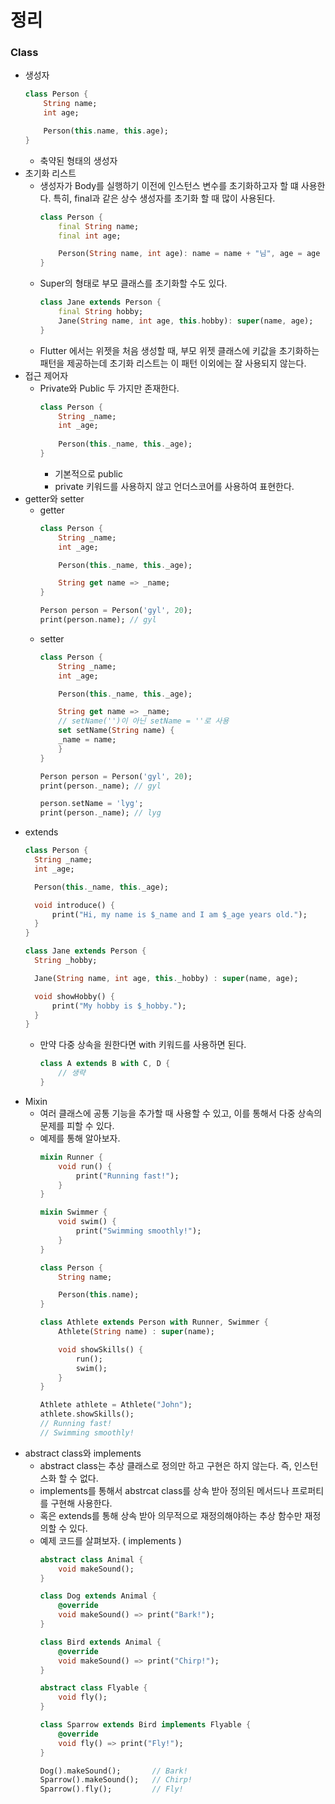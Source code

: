 # 정리
### Class
* 생성자
    ```dart
    class Person {
        String name;
        int age;

        Person(this.name, this.age);
    }
    ```
    * 축약된 형태의 생성자
* 초기화 리스트
  * 생성자가 Body를 실행하기 이전에 인스턴스 변수를 초기화하고자 할 떄 사용한다. 특히, final과 같은 상수 생성자를 초기화 할 때 많이 사용된다.
    ```dart
    class Person {
        final String name;
        final int age;

        Person(String name, int age): name = name + "님", age = age - 1;
    }
    ```
  * Super의 형태로 부모 클래스를 초기화할 수도 있다.
    ```dart
    class Jane extends Person {
        final String hobby;
        Jane(String name, int age, this.hobby): super(name, age);
    }
    ```
  * Flutter 에서는 위젯을 처음 생성할 때, 부모 위젯 클래스에 키값을 초기화하는 패턴을 제공하는데 초기화 리스트는 이 패턴 이외에는 잘 사용되지 않는다.
* 접근 제어자
  * Private와 Public 두 가지만 존재한다.
    ```dart
    class Person {
        String _name;
        int _age;
        
        Person(this._name, this._age);
    }
    ```
    * 기본적으로 public
    * private 키워드를 사용하지 않고 언더스코어를 사용하여 표현한다.
* getter와 setter
  * getter
    ```dart
    class Person {
        String _name;
        int _age;

        Person(this._name, this._age);

        String get name => _name;
    }

    Person person = Person('gyl', 20);
    print(person.name); // gyl
    ```
  * setter
    ```dart
    class Person {
        String _name;
        int _age;

        Person(this._name, this._age);

        String get name => _name;
        // setName('')이 아닌 setName = ''로 사용
        set setName(String name) {
        _name = name;
        }
    }

    Person person = Person('gyl', 20);
    print(person._name); // gyl

    person.setName = 'lyg';
    print(person._name); // lyg
    ```
* extends
  ```dart
  class Person {
    String _name;
    int _age;

    Person(this._name, this._age);

    void introduce() {
        print("Hi, my name is $_name and I am $_age years old.");
    }
  }

  class Jane extends Person {
    String _hobby;

    Jane(String name, int age, this._hobby) : super(name, age);

    void showHobby() {
        print("My hobby is $_hobby.");
    }
  }
  ```
  * 만약 다중 상속을 원한다면 with 키워드를 사용하면 된다.
    ```dart
    class A extends B with C, D {
        // 생략
    }
    ```
* Mixin
  * 여러 클래스에 공통 기능을 추가할 때 사용할 수 있고, 이를 통해서 다중 상속의 문제를 피할 수 있다.
  * 예제를 통해 알아보자.
    ```dart
    mixin Runner {
        void run() {
            print("Running fast!");
        }
    }

    mixin Swimmer {
        void swim() {
            print("Swimming smoothly!");
        }
    }

    class Person {
        String name;

        Person(this.name);
    }

    class Athlete extends Person with Runner, Swimmer {
        Athlete(String name) : super(name);

        void showSkills() {
            run();
            swim();
        }
    }

    Athlete athlete = Athlete("John");
    athlete.showSkills();   
    // Running fast!
    // Swimming smoothly!
    ```
* abstract class와 implements
  * abstract class는 추상 클래스로 정의만 하고 구현은 하지 않는다. 즉, 인스턴스화 할 수 없다.
  * implements를 통해서 abstrcat class를 상속 받아 정의된 메서드나 프로퍼티를 구현해 사용한다.
  * 혹은 extends를 통해 상속 받아 의무적으로 재정의해야하는 추상 함수만 재정의할 수 있다.
  * 예제 코드를 살펴보자. ( implements )
    ```dart
    abstract class Animal {
        void makeSound();
    }

    class Dog extends Animal {
        @override
        void makeSound() => print("Bark!");
    }

    class Bird extends Animal {
        @override
        void makeSound() => print("Chirp!");
    }

    abstract class Flyable {
        void fly();
    }

    class Sparrow extends Bird implements Flyable {
        @override
        void fly() => print("Fly!");
    }

    Dog().makeSound();       // Bark!
    Sparrow().makeSound();   // Chirp!
    Sparrow().fly();         // Fly!
    ```